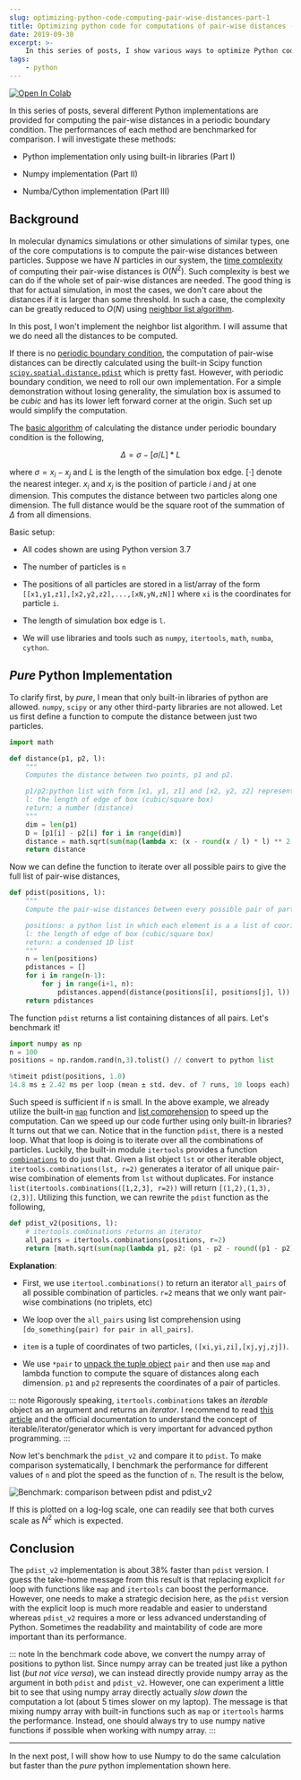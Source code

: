 ```yaml
---
slug: optimizing-python-code-computing-pair-wise-distances-part-1
title: Optimizing python code for computations of pair-wise distances - Part I
date: 2019-09-30
excerpt: >-
    In this series of posts, I show various ways to optimize Python code using computation of distances under periodic boundary condition as an example, I show severy different methods to speed up the computation. The performances of different methods are benchmarked for comparison.
tags:
    - python
---
```


<a href="https://colab.research.google.com/gist/anyuzx/69b1c1f6671133a6ba8feed3cc2813cf/pdist_benchmark_pure_python.ipynb">
  <img src="https://colab.research.google.com/assets/colab-badge.svg" style="margin-left:unset;margin-right:unset;" alt="Open In Colab"/>
</a>

In this series of posts, several different Python implementations are provided for computing the pair-wise distances in a periodic boundary condition. The performances of each method are benchmarked for comparison. I will investigate these methods:

* Python implementation only using built-in libraries (Part I)

* Numpy implementation (Part II)

* Numba/Cython implementation (Part III)

## Background

In molecular dynamics simulations or other simulations of similar types, one of the core computations is to compute the pair-wise distances between particles. Suppose we have $N$ particles in our system, the [time complexity](https://en.wikipedia.org/wiki/Time_complexity) of computing their pair-wise distances is $O(N^2)$. Such complexity is best we can do if the whole set of pair-wise distances are needed. The good thing is that for actual simulation, in most the cases, we don't care about the distances if it is larger than some threshold. In such a case, the complexity can be greatly reduced to $O(N)$ using [neighbor list algorithm](https://en.wikipedia.org/wiki/Cell_lists).

In this post, I won't implement the neighbor list algorithm. I will assume that we do need all the distances to be computed.

If there is no [periodic boundary condition](https://en.wikipedia.org/wiki/Periodic_boundary_conditions), the computation of pair-wise distances can be directly calculated using the built-in Scipy function [`scipy.spatial.distance.pdist`](https://docs.scipy.org/doc/scipy/reference/generated/scipy.spatial.distance.pdist.html) which is pretty fast. However, with periodic boundary condition, we need to roll our own implementation. For a simple demonstration without losing generality, the simulation box is assumed to be *cubic* and has its lower left forward corner at the origin. Such set up would simplify the computation.

The [basic algorithm](https://en.wikipedia.org/wiki/Periodic_boundary_conditions) of calculating the distance under periodic boundary condition is the following,

$$\Delta = \sigma - \left[\sigma/L\right] * L$$

where $\sigma = x_i - x_j$ and $L$ is the length of the simulation box edge. $\left[\cdot\right]$ denote the nearest integer. $x_i$ and $x_j$ is the position of particle $i$ and $j$ at one dimension. This computes the distance between two particles along one dimension. The full distance would be the square root of the summation of $\Delta$ from all dimensions.

Basic setup:

* All codes shown are using Python version 3.7

* The number of particles is `n`

* The positions of all particles are stored in a list/array of the form `[[x1,y1,z1],[x2,y2,z2],...,[xN,yN,zN]]` where `xi` is the coordinates for particle `i`.

* The length of simulation box edge is `l`.

* We will use libraries and tools such as `numpy`, `itertools`, `math`, `numba`, `cython`.

## *Pure* Python Implementation

To clarify first, by *pure*, I mean that only built-in libraries of python are allowed. `numpy`, `scipy` or any other third-party libraries are not allowed. Let us first define a function to compute the distance between just two particles.

``` python
import math

def distance(p1, p2, l):
    """
    Computes the distance between two points, p1 and p2.

    p1/p2:python list with form [x1, y1, z1] and [x2, y2, z2] representing the cooridnate at that dimension
    l: the length of edge of box (cubic/square box)
    return: a number (distance)
    """
    dim = len(p1)
    D = [p1[i] - p2[i] for i in range(dim)]
    distance = math.sqrt(sum(map(lambda x: (x - round(x / l) * l) ** 2.0, D)))
    return distance
```

Now we can define the function to iterate over all possible pairs to give the full list of pair-wise distances,

``` python
def pdist(positions, l):
    """
    Compute the pair-wise distances between every possible pair of particles.

    positions: a python list in which each element is a a list of cooridnates
    l: the length of edge of box (cubic/square box)
    return: a condensed 1D list
    """
    n = len(positions)
    pdistances = []
    for i in range(n-1):
        for j in range(i+1, n):
            pdistances.append(distance(positions[i], positions[j], l))
    return pdistances
```

The function `pdist` returns a list containing distances of all pairs. Let's benchmark it!

``` python
import numpy as np
n = 100
positions = np.random.rand(n,3).tolist() // convert to python list

%timeit pdist(positions, 1.0)
14.8 ms ± 2.42 ms per loop (mean ± std. dev. of 7 runs, 10 loops each)
```

Such speed is sufficient if `n` is small. In the above example, we already utilize the built-in [`map`](https://docs.python.org/3.7/library/functions.html#map) function and [list comprehension](https://docs.python.org/3/tutorial/datastructures.html#list-comprehensions) to speed up the computation. Can we speed up our code further using only built-in libraries? It turns out that we can. Notice that in the function `pdist`, there is a nested loop. What that loop is doing is to iterate over all the combinations of particles. Luckily, the built-in module `itertools` provides a function [`combinations`](https://docs.python.org/3/library/itertools.html#itertools.combinations) to do just that. Given a list object `lst` or other iterable object, `itertools.combinations(lst, r=2)` generates a iterator of all unique pair-wise combination of elements from `lst` without duplicates. For instance `list(itertools.combinations([1,2,3], r=2))` will return `[(1,2),(1,3),(2,3)]`. Utilizing this function, we can rewrite the `pdist` function as the following,

``` python
def pdist_v2(positions, l):
    # itertools.combinations returns an iterator
    all_pairs = itertools.combinations(positions, r=2)
    return [math.sqrt(sum(map(lambda p1, p2: (p1 - p2 - round((p1 - p2) / l) * l) ** 2.0, *pair))) for pair in all_pairs]
```

**Explanation**:

* First, we use `itertool.combinations()` to return an iterator `all_pairs` of all possible combination of particles. `r=2` means that we only want pair-wise combinations (no triplets, etc)

* We loop over the `all_pairs` using list comprehension using `[do_something(pair) for pair in all_pairs]`.

* `item` is a tuple of coordinates of two particles, `([xi,yi,zi],[xj,yj,zj])`.

* We use `*pair` to [unpack the tuple object](https://www.geeksforgeeks.org/unpacking-a-tuple-in-python/) `pair` and then use `map` and lambda function to compute the square of distances along each dimension. `p1` and `p2` represents the coordinates of a pair of particles.

::: note
Rigorously speaking, `itertools.combinations` takes an *iterable* object as an argument and returns an *iterator*. I recommend to read [this article](https://nvie.com/posts/iterators-vs-generators/) and the official documentation to understand the concept of iterable/iterator/generator which is very important for advanced python programming.
:::

Now let's benchmark the `pdist_v2` and compare it to `pdist`. To make comparison systematically, I benchmark the performance for different values of `n` and plot the speed as the function of `n`. The result is the below,

![Benchmark: comparison between pdist and pdist_v2](/assets/images/posts/pdist_benchmark_1.svg)

If this is plotted on a log-log scale, one can readily see that both curves scale as $N^2$ which is expected.

## Conclusion

The `pdist_v2` implementation is about 38% faster than `pdist` version. I guess the take-home message from this result is that replacing explicit `for` loop with functions like `map` and `itertools` can boost the performance. However, one needs to make a strategic decision here, as the `pdist` version with the explicit loop is much more readable and easier to understand whereas `pdist_v2` requires a more or less advanced understanding of Python. Sometimes the readability and maintability of code are more important than its performance.

::: note
In the benchmark code above, we convert the numpy array of positions to python list. Since numpy array can be treated just like a python list (*but not vice versa*), we can instead directly provide numpy array as the argument in both `pdist` and `pdist_v2`. However, one can experiment a little bit to see that using numpy array directly actually *slow down* the computation a lot (about 5 times slower on my laptop). The message is that mixing numpy array with built-in functions such as `map` or `itertools` harms the performance. Instead, one should always try to use numpy native functions if possible when working with numpy array.
:::

---

In the next post, I will show how to use Numpy to do the same calculation but faster than the *pure* python implementation shown here.
